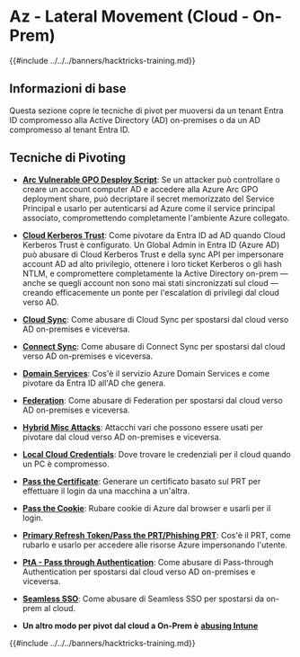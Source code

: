 # Az - Lateral Movement (Cloud - On-Prem)

{{#include ../../../banners/hacktricks-training.md}}

## Informazioni di base

Questa sezione copre le tecniche di pivot per muoversi da un tenant Entra ID compromesso alla Active Directory (AD) on-premises o da un AD compromesso al tenant Entra ID.

## Tecniche di Pivoting

- [**Arc Vulnerable GPO Desploy Script**](az-arc-vulnerable-gpo-deploy-script.md): Se un attacker può controllare o creare un account computer AD e accedere alla Azure Arc GPO deployment share, può decriptare il secret memorizzato del Service Principal e usarlo per autenticarsi ad Azure come il service principal associato, compromettendo completamente l'ambiente Azure collegato.

- [**Cloud Kerberos Trust**](az-cloud-kerberos-trust.md): Come pivotare da Entra ID ad AD quando Cloud Kerberos Trust è configurato. Un Global Admin in Entra ID (Azure AD) può abusare di Cloud Kerberos Trust e della sync API per impersonare account AD ad alto privilegio, ottenere i loro ticket Kerberos o gli hash NTLM, e compromettere completamente la Active Directory on-prem — anche se quegli account non sono mai stati sincronizzati sul cloud — creando efficacemente un ponte per l'escalation di privilegi dal cloud verso AD.

- [**Cloud Sync**](az-cloud-sync.md): Come abusare di Cloud Sync per spostarsi dal cloud verso AD on-premises e viceversa.

- [**Connect Sync**](az-connect-sync.md): Come abusare di Connect Sync per spostarsi dal cloud verso AD on-premises e viceversa.

- [**Domain Services**](az-domain-services.md): Cos'è il servizio Azure Domain Services e come pivotare da Entra ID all'AD che genera.

- [**Federation**](az-federation.md): Come abusare di Federation per spostarsi dal cloud verso AD on-premises e viceversa.

- [**Hybrid Misc Attacks**](az-hybrid-identity-misc-attacks.md): Attacchi vari che possono essere usati per pivotare dal cloud verso AD on-premises e viceversa.

- [**Local Cloud Credentials**](az-local-cloud-credentials.md): Dove trovare le credenziali per il cloud quando un PC è compromesso.

- [**Pass the Certificate**](az-pass-the-certificate.md): Generare un certificato basato sul PRT per effettuare il login da una macchina a un'altra.

- [**Pass the Cookie**](az-pass-the-cookie.md): Rubare cookie di Azure dal browser e usarli per il login.

- [**Primary Refresh Token/Pass the PRT/Phishing PRT**](az-primary-refresh-token-prt.md): Cos'è il PRT, come rubarlo e usarlo per accedere alle risorse Azure impersonando l'utente.

- [**PtA - Pass through Authentication**](az-pta-pass-through-authentication.md): Come abusare di Pass-through Authentication per spostarsi dal cloud verso AD on-premises e viceversa.

- [**Seamless SSO**](az-seamless-sso.md): Come abusare di Seamless SSO per spostarsi da on-prem al cloud.

- **Un altro modo per pivot dal cloud a On-Prem è** [**abusing Intune**](../az-services/intune.md)


{{#include ../../../banners/hacktricks-training.md}}
